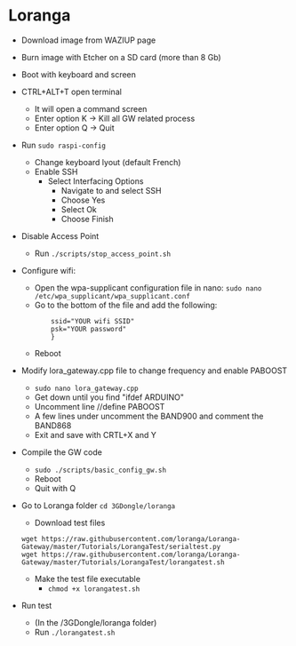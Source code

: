 # Loranga

- Download image from WAZIUP page
- Burn image with Etcher on a SD card (more than 8 Gb)
- Boot with keyboard and screen
- CTRL+ALT+T open terminal
  - It will open a command screen
  - Enter option K -> Kill all GW related process
  - Enter option Q -> Quit

- Run `sudo raspi-config`
  - Change keyboard lyout (default French)
  - Enable SSH
    - Select Interfacing Options
		- Navigate to and select SSH
		- Choose Yes
		- Select Ok
		- Choose Finish
- Disable Access Point
  - Run `./scripts/stop_access_point.sh`
- Configure wifi:
  - Open the wpa-supplicant configuration file in nano:
    `sudo nano /etc/wpa_supplicant/wpa_supplicant.conf`
  - Go to the bottom of the file and add the following:
    ``` network={
        ssid="YOUR wifi SSID"
        psk="YOUR password"
        }
    ```
  - Reboot     
- Modify lora_gateway.cpp file to change frequency and enable PABOOST
  - `sudo nano lora_gateway.cpp`
  - Get down until you find "ifdef ARDUINO"
  - Uncomment line //define PABOOST
  - A few lines under uncomment the BAND900 and comment the BAND868
  - Exit and save with CRTL+X and Y
- Compile the GW code
	- `sudo ./scripts/basic_config_gw.sh`
	- Reboot
  - Quit with Q
- Go to Loranga folder `cd 3GDongle/loranga`
  - Download test files
  ```
  wget https://raw.githubusercontent.com/loranga/Loranga-Gateway/master/Tutorials/LorangaTest/serialtest.py
  wget https://raw.githubusercontent.com/loranga/Loranga-Gateway/master/Tutorials/LorangaTest/lorangatest.sh

  ```  
  - Make the test file executable
    - `chmod +x lorangatest.sh`
- Run test
  - (In the /3GDongle/loranga folder)
  - Run `./lorangatest.sh`
